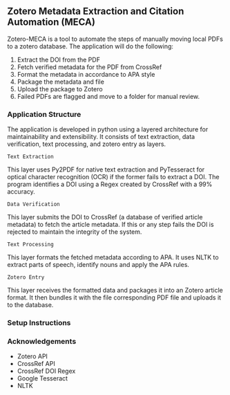 Zotero Metadata Extraction and Citation Automation (MECA)
---
<p>
Zotero-MECA is a tool to automate the steps of manually moving local PDFs 
to a zotero database. The application will do the following:
</p>

1. Extract the DOI from the PDF
2. Fetch verified metadata for the PDF from CrossRef 
3. Format the metadata in accordance to APA style
4. Package the metadata and file 
5. Upload the package to Zotero
6. Failed PDFs are flagged and move to a folder for manual review.

### Application Structure

<p>
The application is developed in python using a layered architecture for 
maintainability and extensibility. It consists of text extraction, data verification, text processing, and zotero entry as layers.
</p>

`Text Extraction`
<p>
This layer uses Py2PDF for native text extraction and 
PyTesseract for optical character recognition (OCR) if the former 
fails to extract a DOI. The program identifies a DOI 
using a Regex created by CrossRef with a 99% accuracy.
</p>

`Data Verification`
<p>
This layer submits the DOI to CrossRef 
(a database of verified article metadata) 
to fetch the article metadata. If this or any step 
fails the DOI is rejected to maintain the integrity of the
system. 
</p>

`Text Processing`
<p>
This layer formats the fetched metadata according to APA.
It uses NLTK to extract parts of speech, identify nouns 
and apply the APA rules.
</p>

`Zotero Entry`
<p>
This layer receives the formatted data and packages it into
an Zotero article format. It then bundles it with the file 
corresponding PDF file and uploads it to the database.
</p>

### Setup Instructions


### Acknowledgements
* Zotero API
* CrossRef API
* CrossRef DOI Regex
* Google Tesseract
* NLTK